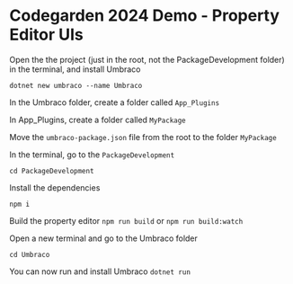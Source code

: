 # Codegarden 2024 Demo - Property Editor UIs

Open the the project (just in the root, not the PackageDevelopment folder) in the terminal, and install Umbraco

```dotnet new umbraco --name Umbraco```

In the Umbraco folder, create a folder called `App_Plugins`

In App_Plugins, create a folder called `MyPackage`

Move the `umbraco-package.json` file from the root to the folder `MyPackage`

In the terminal, go to the `PackageDevelopment`

```cd PackageDevelopment```

Install the dependencies

```npm i```

Build the property editor
```npm run build```
or
```npm run build:watch```

Open a new terminal and go to the Umbraco folder

```cd Umbraco```

You can now run and install Umbraco
```dotnet run```

